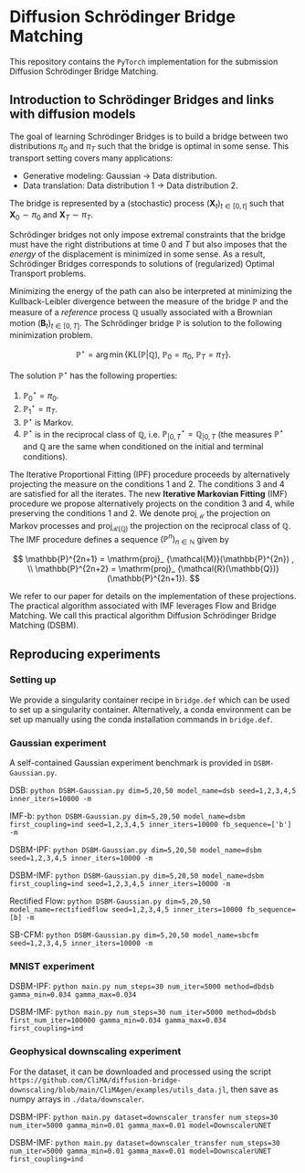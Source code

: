 # Diffusion Schr&ouml;dinger Bridge Matching

This repository contains the `PyTorch` implementation for the submission Diffusion Schr&ouml;dinger Bridge Matching.


## Introduction to Schr&ouml;dinger Bridges and links with diffusion models

The goal of learning Schr&ouml;dinger Bridges is to build a bridge between two distributions $\pi_ 0$ and $\pi_ T$ such that the bridge is optimal in some sense.
This transport setting covers many applications:
* Generative modeling: Gaussian $\rightarrow$ Data distribution.
* Data translation: Data distribution 1 $\rightarrow$ Data distribution 2.

The bridge is represented by a (stochastic) process $(\mathbf{X}_ t)_ {t \in [0,t]}$ such that $\mathbf{X}_ 0 \sim \pi_ 0$ and $\mathbf{X}_ T \sim \pi_ T$.

Schr&ouml;dinger bridges not only impose extremal constraints that the bridge must have the right distributions at time $0$ and $T$ but also imposes that the *energy* of the displacement is minimized in some sense.
As a result, Schr&ouml;dinger Bridges corresponds to solutions of (regularized) Optimal Transport problems.

Minimizing the energy of the path can also be interpreted at minimizing the Kullback-Leibler divergence between the measure of the bridge $\mathbb{P}$ and the measure of a *reference* process $\mathbb{Q}$ usually associated with a Brownian motion $(\mathbf{B}_ t)_ {t \in [0,T]}$. The Schr&ouml;dinger bridge $\mathbb{P}$ is solution to the following minimization problem.

$$
\mathbb{P}^\star = \arg\min \{ \mathrm{KL}(\mathbb{P}|\mathbb{Q}), \ \mathbb{P}_ 0 = \pi_0, \ \mathbb{P}_ T = \pi_T \} .
$$

The solution $\mathbb{P}^\star$ has the following properties:
1. $\mathbb{P}^\star_0 = \pi_0$.
2. $\mathbb{P}^\star_1 = \pi_T$.
3. $\mathbb{P}^\star$ is Markov.
4. $\mathbb{P}^\star$ is in the reciprocal class of $\mathbb{Q}$, i.e. $\mathbb{P}^\star_ {|0,T} = \mathbb{Q}_ {|0,T}$ (the measures $\mathbb{P}^\star$ and $\mathbb{Q}$ are the same when conditioned on the initial and terminal conditions).

The Iterative Proportional Fitting (IPF) procedure proceeds by alternatively projecting the measure on the conditions 1 and 2. The conditions 3 and 4 are satisfied for all the iterates. The new **Iterative Markovian Fitting** (IMF) procedure we propose alternatively projects on the condition 3 and 4, while preserving the conditions 1 and 2. 
We denote $\mathrm{proj}_ {\mathcal{M}}$ the projection on Markov processes and $\mathrm{proj}_ {\mathcal{R}(\mathbb{Q})}$ the projection on the reciprocal class of $\mathbb{Q}$.
The IMF procedure defines a sequence $(\mathbb{P}^n)_ {n \in \mathbb{N}}$ given by 

$$
\mathbb{P}^{2n+1} = \mathrm{proj}_ {\mathcal{M}}(\mathbb{P}^{2n}) , \\
\mathbb{P}^{2n+2} = \mathrm{proj}_ {\mathcal{R}(\mathbb{Q})}(\mathbb{P}^{2n+1}).    
$$

We refer to our paper for details on the implementation of these projections. The practical algorithm associated with IMF leverages Flow and Bridge Matching. We call this practical algorithm Diffusion Schr&ouml;dinger Bridge Matching (DSBM).

## Reproducing experiments
### Setting up
We provide a singularity container recipe in `bridge.def` which can be used to set up a singularity container. Alternatively, a conda environment can be set up manually using the conda installation commands in `bridge.def`.

### Gaussian experiment
A self-contained Gaussian experiment benchmark is provided in `DSBM-Gaussian.py`. 

DSB: `python DSBM-Gaussian.py dim=5,20,50 model_name=dsb seed=1,2,3,4,5 inner_iters=10000 -m`

IMF-b: `python DSBM-Gaussian.py dim=5,20,50 model_name=dsbm first_coupling=ind seed=1,2,3,4,5 inner_iters=10000 fb_sequence=['b'] -m`

DSBM-IPF: `python DSBM-Gaussian.py dim=5,20,50 model_name=dsbm seed=1,2,3,4,5 inner_iters=10000 -m`

DSBM-IMF: `python DSBM-Gaussian.py dim=5,20,50 model_name=dsbm first_coupling=ind seed=1,2,3,4,5 inner_iters=10000 -m`

Rectified Flow: `python DSBM-Gaussian.py dim=5,20,50 model_name=rectifiedflow seed=1,2,3,4,5 inner_iters=10000 fb_sequence=[b] -m`

SB-CFM: `python DSBM-Gaussian.py dim=5,20,50 model_name=sbcfm seed=1,2,3,4,5 inner_iters=10000 -m`


### MNIST experiment
DSBM-IPF: `python main.py num_steps=30 num_iter=5000 method=dbdsb gamma_min=0.034 gamma_max=0.034`

DSBM-IMF: `python main.py num_steps=30 num_iter=5000 method=dbdsb first_num_iter=100000 gamma_min=0.034 gamma_max=0.034 first_coupling=ind`

### Geophysical downscaling experiment
For the dataset, it can be downloaded and processed using the script `https://github.com/CliMA/diffusion-bridge-downscaling/blob/main/CliMAgen/examples/utils_data.jl`, then save as numpy arrays in `./data/downscaler`. 

DSBM-IPF: `python main.py dataset=downscaler_transfer num_steps=30 num_iter=5000 gamma_min=0.01 gamma_max=0.01 model=DownscalerUNET`

DSBM-IMF: `python main.py dataset=downscaler_transfer num_steps=30 num_iter=5000 gamma_min=0.01 gamma_max=0.01 model=DownscalerUNET first_coupling=ind`
